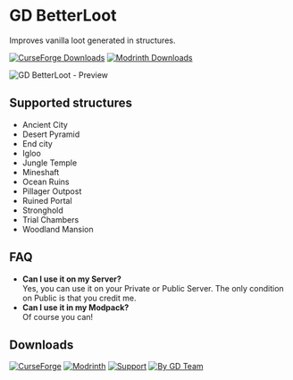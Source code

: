 # GD BetterLoot
Improves vanilla loot generated in structures.

[![CurseForge Downloads](https://img.shields.io/curseforge/dt/1034377?style=for-the-badge&logo=curseforge&labelColor=31485b&color=orange)](https://www.curseforge.com/minecraft/mc-mods/gd-betterloot)
[![Modrinth Downloads](https://img.shields.io/modrinth/dt/gd-betterloot?style=for-the-badge&logo=modrinth&labelColor=31485b&color=green)](https://modrinth.com/datapack/gd-betterloot)

![GD BetterLoot - Preview](https://static.wixstatic.com/media/31958c_7e8bfcb6e7be4ff6a86ff91ba95a2493~mv2.png)

## Supported structures
- Ancient City
- Desert Pyramid
- End city
- Igloo
- Jungle Temple
- Mineshaft
- Ocean Ruins
- Pillager Outpost
- Ruined Portal
- Stronghold
- Trial Chambers
- Woodland Mansion

## FAQ
- **Can I use it on my Server?**  
Yes, you can use it on your Private or Public Server.
The only condition on Public is that you credit me.
- **Can I use it in my Modpack?**  
Of course you can!

## Downloads
[![CurseForge](https://wsrv.nl/?url=https%3A%2F%2Fstatic.wixstatic.com%2Fmedia%2F31958c_d5cc885ece8d49b3a8deeb7ab2e3fc94~mv2.png&n=-1)](https://www.curseforge.com/minecraft/mc-mods/gd-betterloot)
[![Modrinth](https://wsrv.nl/?url=https%3A%2F%2Fstatic.wixstatic.com%2Fmedia%2F31958c_ad0c2ea9601f41e3a3460b0fe32a9baf~mv2.png&n=-1)](https://modrinth.com/datapack/gd-betterloot)
[![Support](https://wsrv.nl/?url=https%3A%2F%2Fstatic.wixstatic.com%2Fmedia%2F31958c_dbce65fdcaf54019a8c6178923f73318~mv2.png&n=-1)](https://ko-fi.com/gabrieldja)
[![By GD Team](https://wsrv.nl/?url=https%3A%2F%2Fstatic.wixstatic.com%2Fmedia%2F31958c_b25a9ad87103403f865ed670c32b9884~mv2.png&n=-1)](https://gabrieldjalayer.wixsite.com/gabrieldja-gaming-yt)
